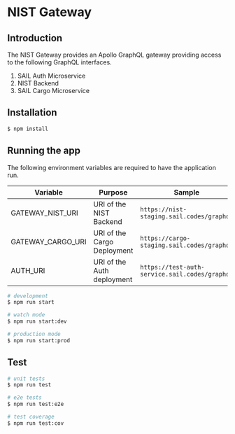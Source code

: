 # NIST Gateway

## Introduction

The NIST Gateway provides an Apollo GraphQL gateway providing access to the following GraphQL interfaces.

1. SAIL Auth Microservice
2. NIST Backend
3. SAIL Cargo Microservice

## Installation

```bash
$ npm install
```

## Running the app

The following environment variables are required to have the application run.

| Variable          | Purpose                     | Sample                                         |
| ----------------- | --------------------------- | ---------------------------------------------- |
| GATEWAY_NIST_URI  | URI of the NIST Backend     | `https://nist-staging.sail.codes/graphql`      |
| GATEWAY_CARGO_URI | URI of the Cargo Deployment | `https://cargo-staging.sail.codes/graphql`     |
| AUTH_URI          | URI of the Auth deployment  | `https://test-auth-service.sail.codes/graphql` |

```bash
# development
$ npm run start

# watch mode
$ npm run start:dev

# production mode
$ npm run start:prod
```

## Test

```bash
# unit tests
$ npm run test

# e2e tests
$ npm run test:e2e

# test coverage
$ npm run test:cov
```
